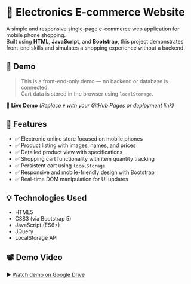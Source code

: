 # 📱 Electronics E-commerce Website

A simple and responsive single-page e-commerce web application for mobile phone shopping.  
Built using **HTML**, **JavaScript**, and **Bootstrap**, this project demonstrates front-end skills and simulates a shopping experience without a backend.

## 🚀 Demo

> This is a front-end-only demo — no backend or database is connected.  
> Cart data is stored in the browser using `localStorage`.

🔗 **[Live Demo](#)** *(Replace `#` with your GitHub Pages or deployment link)*

## 🛒 Features

- ✅ Electronic online store focused on mobile phones  
- ✅ Product listing with images, names, and prices  
- ✅ Detailed product view with specifications  
- ✅ Shopping cart functionality with item quantity tracking  
- ✅ Persistent cart using `localStorage`  
- ✅ Responsive and mobile-friendly design with Bootstrap  
- ✅ Real-time DOM manipulation for UI updates  

## 💡 Technologies Used

- HTML5  
- CSS3 (via Bootstrap 5)  
- JavaScript (ES6+)
- JQuery 
- LocalStorage API  

## 📽 Demo Video

▶️ [Watch demo on Google Drive]([https://drive.google.com/file/d/VIDEO_ID/view](https://drive.google.com/file/d/1GV1wA1NWYJ7yLgJv1RxNYn9_lIoD3Ws8/view?usp=drive_link))



